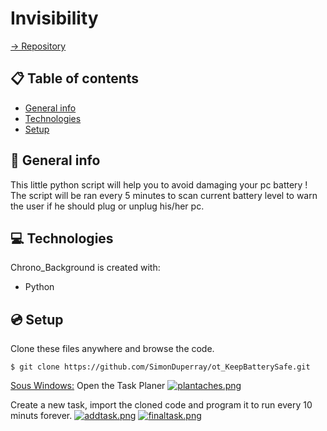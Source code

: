 # Invisibility

[-> Repository](https://github.com/SimonDuperray/ot_KeepBatterySafe)

## :clipboard: Table of contents
* [General info](#general-info)
* [Technologies](#technologies)
* [Setup](#setup)

## :page_facing_up: General info
This little python script will help you to avoid damaging your pc battery ! The script will be ran every 5 minutes to scan current battery level to warn the user if he should plug or unplug his/her pc.
	
## :computer: Technologies
Chrono_Background is created with:
* Python
	
## :cd: Setup
Clone these files anywhere and browse the code.
```batch
$ git clone https://github.com/SimonDuperray/ot_KeepBatterySafe.git
```
<ins>Sous Windows:</ins>
Open the Task Planer
[![plantaches.png](https://i.postimg.cc/cLwZk35j/plantaches.png)](https://postimg.cc/3k8PdkhC)

Create a new task, import the cloned code and program it to run every 10 minuts forever.
[![addtask.png](https://i.postimg.cc/GttTvKK6/addtask.png)](https://postimg.cc/8f8CShqb)
[![finaltask.png](https://i.postimg.cc/MpSRF7pf/finaltask.png)](https://postimg.cc/kBTBVt87)
